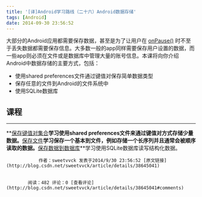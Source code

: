 ```yaml
---
title: '[译]Android学习路线（二十六）Android数据存储'
tags: [Android]
date: 2014-09-30 23:56:52
---
```


大部分的Android应用都需要保存数据，甚至是为了让用户在&nbsp;[onPause()](http://developer.android.com/reference/android/app/Activity.html#onPause())&nbsp;时不至于丢失数据都需要保存信息。大多数一般的app同样需要保存用户设置的数据，而一些app则必须在文件或是数据库中管理大量的账号信息。本课将向你介绍Android中数据存储的主要方式，包括：

*   使用shared preferences文件通过键&#20540;对保存简单数据类型
*   保存任意的文件到Android的文件系统中
*   使用SQLite数据库

## 课程

* * *


**[保存键&#20540;对集合](http://developer.android.com/training/basics/data-storage/shared-preferences.html)**学习使用shared preferences文件来通过键&#20540;对方式存储少量数据。**[保存文件](http://developer.android.com/training/basics/data-storage/files.html)**学习保存一个基本到文件，例如存储一个长序列并且通常会被顺序读取的数据。**[保存数据到数据库](http://developer.android.com/training/basics/data-storage/databases.html)**学习使用SQLite数据库读写结构化数据。


                作者：sweetvvck 发表于2014/9/30 23:56:52 [原文链接](http://blog.csdn.net/sweetvvck/article/details/38645041)


            阅读：482 评论：0 [查看评论](http://blog.csdn.net/sweetvvck/article/details/38645041#comments)
